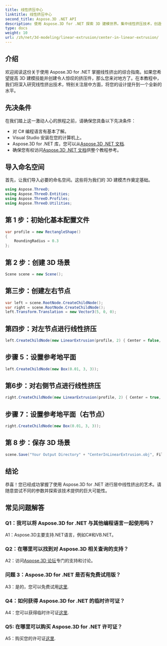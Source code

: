 ```yaml
---
title: 线性挤压中心
linktitle: 线性挤压中心
second_title: Aspose.3D .NET API
description: 使用 Aspose.3D for .NET 探索 3D 建模世界。集中线性挤压技术，创造令人惊叹的设计，并释放您的创造力。
type: docs
weight: 10
url: /zh/net/3d-modeling/linear-extrusion/center-in-linear-extrusion/
---
```

## 介绍

欢迎阅读这份关于使用 Aspose.3D for .NET 掌握线性挤出的综合指南。如果您希望提高 3D 建模技能并创建令人惊叹的挤压件，那么您来对地方了。在本教程中，我们将深入研究线性挤出技术，特别关注居中方面，将您的设计提升到一个全新的水平。

## 先决条件

在我们踏上这一激动人心的旅程之前，请确保您具备以下先决条件：

- 对 C# 编程语言有基本了解。
- Visual Studio 安装在您的计算机上。
-  Aspose.3D for .NET 库，您可以从[Aspose.3D .NET 文档](https://reference.aspose.com/3d/net/).
- 确保您有权访问[Aspose.3D .NET 文档](https://reference.aspose.com/3d/net/)供整个教程参考。

## 导入命名空间

首先，让我们导入必要的命名空间。这些将为我们的 3D 建模杰作奠定基础。

```csharp
using Aspose.ThreeD;
using Aspose.ThreeD.Entities;
using Aspose.ThreeD.Profiles;
using Aspose.ThreeD.Utilities;
```

## 第 1 步：初始化基本配置文件

```csharp
var profile = new RectangleShape()
{
    RoundingRadius = 0.3
};
```

## 第 2 步：创建 3D 场景

```csharp
Scene scene = new Scene();
```

## 第三步：创建左右节点

```csharp
var left = scene.RootNode.CreateChildNode();
var right = scene.RootNode.CreateChildNode();
left.Transform.Translation = new Vector3(5, 0, 0);
```

## 第四步：对左节点进行线性挤压

```csharp
left.CreateChildNode(new LinearExtrusion(profile, 2) { Center = false, Slices = 3 });
```

## 步骤 5：设置参考地平面

```csharp
left.CreateChildNode(new Box(0.01, 3, 3));
```

## 第6步：对右侧节点进行线性挤压

```csharp
right.CreateChildNode(new LinearExtrusion(profile, 2) { Center = true, Slices = 3 });
```

## 步骤 7：设置参考地平面（右节点）

```csharp
right.CreateChildNode(new Box(0.01, 3, 3));
```

## 第 8 步：保存 3D 场景

```csharp
scene.Save("Your Output Directory" + "CenterInLinearExtrusion.obj", FileFormat.WavefrontOBJ);
```

## 结论

恭喜！您已经成功掌握了使用 Aspose.3D for .NET 进行居中线性挤出的艺术。请随意尝试不同的参数并探索该技术提供的巨大可能性。

## 常见问题解答

### Q1：我可以将 Aspose.3D for .NET 与其他编程语言一起使用吗？

A1：Aspose.3D主要支持.NET语言，例如C#和VB.NET。

### Q2：在哪里可以找到对 Aspose.3D 相关查询的支持？

 A2：访问[Aspose.3D 论坛](https://forum.aspose.com/c/3d/18)专门的支持和讨论。

### 问题 3：Aspose.3D for .NET 是否有免费试用版？

 A3：是的，您可以免费试用[这里](https://releases.aspose.com/).

### Q4：如何获得 Aspose.3D for .NET 的临时许可证？

A4：您可以获得临时许可证[这里](https://purchase.aspose.com/temporary-license/).

### Q5: 在哪里可以购买 Aspose.3D for .NET 许可证？

 A5：购买您的许可证[这里](https://purchase.aspose.com/buy).
